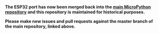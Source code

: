 **The ESP32 port has now been merged back into the
[main MicroPython repository](https://github.com/micropython/micropython/) 
and this repository is maintained for historical purposes.**

**Please make new issues and pull requests against the master branch of the
main repository, linked above.**
